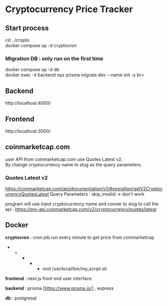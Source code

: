 
# Cryptocurrency Price Tracker

## Start process
cd ../cropto <br>
docker compose up -d cryptocron

### Migration DB : only run on the first time
docker compose up -d db <br>
docker exec -it backend npx prisma migrate dev --name init -y br>


## Backend
http://localhost:4000/
## Frontend
http://localhost:3000/


## coinmarketcap.com
user API from coinmarketcap.com use Quotes Latest v2. <br>
By change cryptocurrency name to slug as the query parameters.

### Quotes Latest v2
https://coinmarketcap.com/api/documentation/v1/#operation/getV2CryptocurrencyQuotesLatest
Query Parameters  : skip_invalid  -> don't work

program will use input cryptocurrency name and conver to slug to call the api : 
https://pro-api.coinmarketcap.com/v2/cryptocurrency/quotes/latest



## Docker 

**cryptocron** : cron job run every minute to get price from  coinmarketcap
* * * * * root /usr/local/bin/my_script.sh 


**frontend** : next.js front end user interface 


**backend** : prisma [https://www.prisma.io/] ,   express


**db** : postgresql

